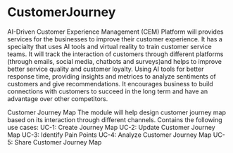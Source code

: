# CustomerJourney
AI-Driven Customer Experience Management (CEM) Platform will provides services for the businesses to improve their customer experience. It has a specialty that uses AI tools and virtual reality to train customer service teams. It will track the interaction of customers through different platforms (through emails, social media, chatbots and surveys)and helps to improve better service quality and customer loyalty. 
Using AI tools for better response time, providing insights and metrices to analyze sentiments of customers and give recommendations. It encourages business to build connections with customers to succeed in the long term and have an advantage over other competitors.

Customer Journey Map
The module will help design customer journey map based on its interaction through different channels. Contains the following use cases:
UC-1: Create Journey Map
UC-2: Update Customer Journey Map
UC-3: Identify Pain Points
UC-4: Analyze Customer Journey Map
UC-5: Share Customer Journey Map
